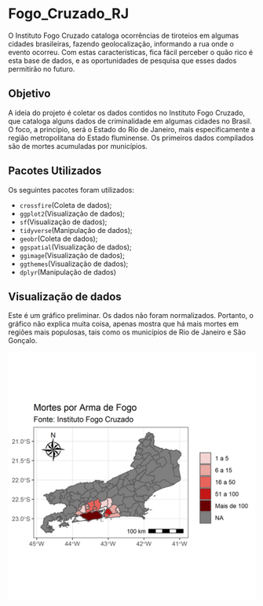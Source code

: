 # Fogo_Cruzado_RJ

O Instituto Fogo Cruzado cataloga ocorrências de tiroteios em algumas cidades brasileiras, fazendo geolocalização,
informando a rua onde o evento ocorreu. Com estas características, fica fácil perceber o quão rico é esta base de dados, e as oportunidades de pesquisa que esses dados permitirão no futuro.

## Objetivo

A ideia do projeto é coletar os dados contidos no Instituto Fogo Cruzado, que cataloga alguns dados
de criminalidade em algumas cidades no Brasil. O foco, a princípio, será o Estado do Rio de Janeiro, 
mais especificamente a região metropolitana do Estado fluminense. Os primeiros dados compilados são 
de mortes acumuladas por municípios. 

## Pacotes Utilizados

Os seguintes pacotes foram utilizados:

* `crossfire`(Coleta de dados);
* `ggplot2`(Visualização de dados);
* `sf`(Visualização de dados);
* `tidyverse`(Manipulação de dados);
* `geobr`(Coleta de dados);
* `ggspatial`(Visualização de dados);
* `ggimage`(Visualização de dados);
* `ggthemes`(Visualização de dados);
* `dplyr`(Manipulação de dados)

## Visualização de dados

Este é um gráfico preliminar. Os dados não foram normalizados. Portanto, o gráfico não explica muita coisa, apenas mostra que há mais mortes em regiões mais populosas, tais como os municípios de Rio de Janeiro e São Gonçalo.

![gráfico1](Images/map_crossfire.png)
